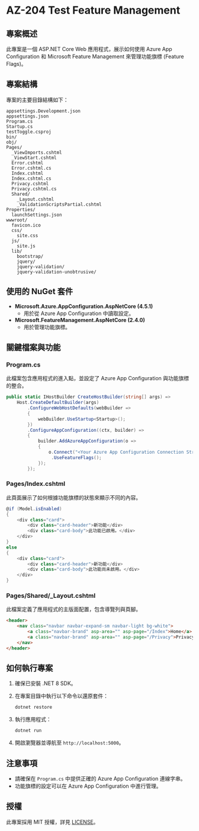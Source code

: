 # AZ-204 Test Feature Management

## 專案概述

此專案是一個 ASP.NET Core Web 應用程式，展示如何使用 Azure App Configuration 和 Microsoft Feature Management 來管理功能旗標 (Feature Flags)。

## 專案結構

專案的主要目錄結構如下：

```
appsettings.Development.json
appsettings.json
Program.cs
Startup.cs
testToggle.csproj
bin/
obj/
Pages/
  _ViewImports.cshtml
  _ViewStart.cshtml
  Error.cshtml
  Error.cshtml.cs
  Index.cshtml
  Index.cshtml.cs
  Privacy.cshtml
  Privacy.cshtml.cs
  Shared/
    _Layout.cshtml
    _ValidationScriptsPartial.cshtml
Properties/
  launchSettings.json
wwwroot/
  favicon.ico
  css/
    site.css
  js/
    site.js
  lib/
    bootstrap/
    jquery/
    jquery-validation/
    jquery-validation-unobtrusive/
```

## 使用的 NuGet 套件

- **Microsoft.Azure.AppConfiguration.AspNetCore (4.5.1)**
  - 用於從 Azure App Configuration 中讀取設定。
- **Microsoft.FeatureManagement.AspNetCore (2.4.0)**
  - 用於管理功能旗標。

## 關鍵檔案與功能

### Program.cs

此檔案包含應用程式的進入點，並設定了 Azure App Configuration 與功能旗標的整合。

```csharp
public static IHostBuilder CreateHostBuilder(string[] args) =>
    Host.CreateDefaultBuilder(args)
        .ConfigureWebHostDefaults(webBuilder =>
        {
            webBuilder.UseStartup<Startup>();
        })
        .ConfigureAppConfiguration((ctx, builder) =>
        {
            builder.AddAzureAppConfiguration(o =>
            {
                o.Connect("<Your Azure App Configuration Connection String>")
                 .UseFeatureFlags();
            });
        });
```

### Pages/Index.cshtml

此頁面展示了如何根據功能旗標的狀態來顯示不同的內容。

```csharp
@if (Model.isEnabled)
{
    <div class="card">
        <div class="card-header">新功能</div>
        <div class="card-body">此功能已啟用。</div>
    </div>
}
else
{
    <div class="card">
        <div class="card-header">新功能</div>
        <div class="card-body">此功能尚未啟用。</div>
    </div>
}
```

### Pages/Shared/_Layout.cshtml

此檔案定義了應用程式的主版面配置，包含導覽列與頁腳。

```html
<header>
    <nav class="navbar navbar-expand-sm navbar-light bg-white">
        <a class="navbar-brand" asp-area="" asp-page="/Index">Home</a>
        <a class="navbar-brand" asp-area="" asp-page="/Privacy">Privacy</a>
    </nav>
</header>
```

## 如何執行專案

1. 確保已安裝 .NET 8 SDK。
2. 在專案目錄中執行以下命令以還原套件：

   ```bash
   dotnet restore
   ```

3. 執行應用程式：

   ```bash
   dotnet run
   ```

4. 開啟瀏覽器並導航至 `http://localhost:5000`。

## 注意事項

- 請確保在 `Program.cs` 中提供正確的 Azure App Configuration 連線字串。
- 功能旗標的設定可以在 Azure App Configuration 中進行管理。

## 授權

此專案採用 MIT 授權，詳見 [LICENSE](wwwroot/lib/jquery-validation/LICENSE.md)。